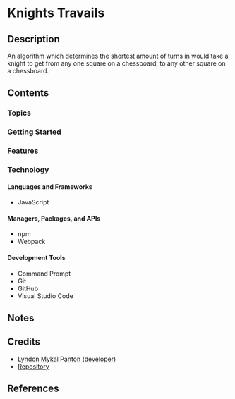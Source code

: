 # Knights Travails

## Description

An algorithm which determines the shortest amount of turns in would take a
knight to get from any one square on a chessboard, to any other square on a
chessboard.

## Contents

### Topics

### Getting Started

### Features

### Technology

#### Languages and Frameworks

- JavaScript

#### Managers, Packages, and APIs

- npm
- Webpack

#### Development Tools

- Command Prompt
- Git
- GitHub
- Visual Studio Code

## Notes

## Credits

- [Lyndon Mykal Panton (developer)](https://github.com/lyndonpanton)
- [Repository](https://github.com/lyndonpanton/knights-travails)

## References
